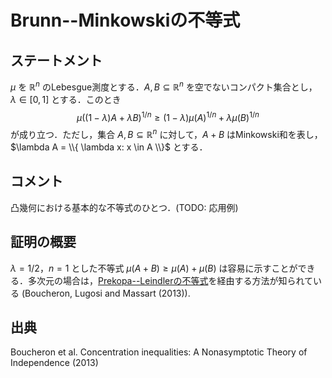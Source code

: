# Brunn--Minkowskiの不等式

## ステートメント

$\mu$ を $\mathbb{R}^n$ のLebesgue測度とする．$A, B \subseteq \mathbb{R}^n$ を空でないコンパクト集合とし，$\lambda \in [0, 1]$ とする．このとき
$$
\mu( (1 - \lambda) A + \lambda B)^{1/n} \geq (1 - \lambda) \mu(A)^{1/n} + \lambda \mu(B)^{1/n}
$$
が成り立つ．ただし，集合 $A, B \subseteq \mathbb{R}^n$ に対して，$A + B$ はMinkowski和を表し，$\lambda A = \\{ \lambda x: x \in A \\}$ とする．

## コメント

凸幾何における基本的な不等式のひとつ．(TODO: 応用例)

## 証明の概要

$\lambda = 1/2$，$n = 1$ とした不等式 $\mu(A + B) \geq \mu(A) + \mu(B)$ は容易に示すことができる．多次元の場合は，[Prekopa--Leindlerの不等式](prekopa_leindler_inequality.md)を経由する方法が知られている (Boucheron, Lugosi and Massart (2013)).

## 出典

Boucheron et al. Concentration inequalities: A Nonasymptotic Theory of Independence (2013)
